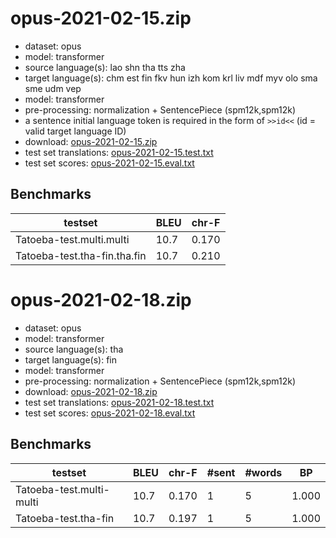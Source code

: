 # opus-2021-02-15.zip

* dataset: opus
* model: transformer
* source language(s): lao shn tha tts zha
* target language(s): chm est fin fkv hun izh kom krl liv mdf myv olo sma sme udm vep
* model: transformer
* pre-processing: normalization + SentencePiece (spm12k,spm12k)
* a sentence initial language token is required in the form of `>>id<<` (id = valid target language ID)
* download: [opus-2021-02-15.zip](https://object.pouta.csc.fi/Tatoeba-MT-models/tai-fiu/opus-2021-02-15.zip)
* test set translations: [opus-2021-02-15.test.txt](https://object.pouta.csc.fi/Tatoeba-MT-models/tai-fiu/opus-2021-02-15.test.txt)
* test set scores: [opus-2021-02-15.eval.txt](https://object.pouta.csc.fi/Tatoeba-MT-models/tai-fiu/opus-2021-02-15.eval.txt)

## Benchmarks

| testset               | BLEU  | chr-F |
|-----------------------|-------|-------|
| Tatoeba-test.multi.multi 	| 10.7 	| 0.170 |
| Tatoeba-test.tha-fin.tha.fin 	| 10.7 	| 0.210 |

# opus-2021-02-18.zip

* dataset: opus
* model: transformer
* source language(s): tha
* target language(s): fin
* model: transformer
* pre-processing: normalization + SentencePiece (spm12k,spm12k)
* download: [opus-2021-02-18.zip](https://object.pouta.csc.fi/Tatoeba-MT-models/tai-fiu/opus-2021-02-18.zip)
* test set translations: [opus-2021-02-18.test.txt](https://object.pouta.csc.fi/Tatoeba-MT-models/tai-fiu/opus-2021-02-18.test.txt)
* test set scores: [opus-2021-02-18.eval.txt](https://object.pouta.csc.fi/Tatoeba-MT-models/tai-fiu/opus-2021-02-18.eval.txt)

## Benchmarks

| testset | BLEU  | chr-F | #sent | #words | BP |
|---------|-------|-------|-------|--------|----|
| Tatoeba-test.multi-multi 	| 10.7 	| 0.170 	| 1 	| 5 	| 1.000 |
| Tatoeba-test.tha-fin 	| 10.7 	| 0.197 	| 1 	| 5 	| 1.000 |

